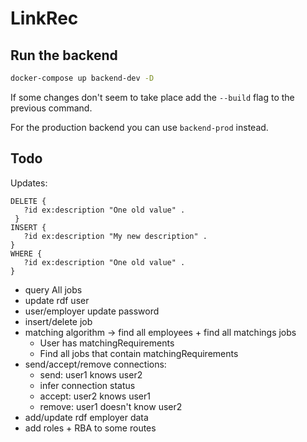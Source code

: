 # LinkRec

## Run the backend

```sh
docker-compose up backend-dev -D
```
If some changes don't seem to take place add the `--build` flag to the previous command.

For the production backend you can use `backend-prod` instead.


## Todo
Updates:
```
DELETE {
   ?id ex:description "One old value" .
 }
INSERT {
   ?id ex:description "My new description" .
}
WHERE {
   ?id ex:description "One old value" .
}
```

- query All jobs
- update rdf user
- user/employer update password
- insert/delete job
- matching algorithm -> find all employees + find all matchings jobs
  - User has matchingRequirements
  - Find all jobs that contain matchingRequirements
- send/accept/remove connections:
  - send: user1 knows user2
  - infer connection status
  - accept: user2 knows user1
  - remove: user1 doesn't know user2
- add/update rdf employer data
- add roles + RBA to some routes
